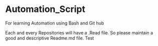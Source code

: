# Automation_Script
For learning Automation using Bash and Git hub


Each and every Repositories will have a .Read file.
So please maintain a good and descriptive Readme.md file.
Test